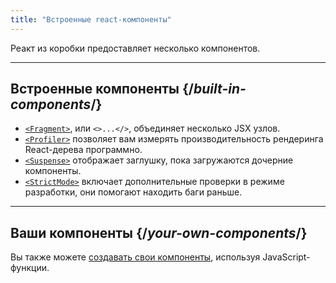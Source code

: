 ```yaml
---
title: "Встроенные react-компоненты"
---
```


<Intro>

Реакт из коробки предоставляет несколько компонентов.

</Intro>

---

## Встроенные компоненты {/*built-in-components*/}

* [`<Fragment>`](/reference/react/Fragment), или `<>...</>`, объединяет несколько JSX узлов.
* [`<Profiler>`](/reference/react/Profiler) позволяет вам измерять производительность рендеринга React-дерева программно.
* [`<Suspense>`](/reference/react/Suspense) отображает заглушку, пока загружаются дочерние компоненты.
* [`<StrictMode>`](/reference/react/StrictMode) включает дополнительные проверки в режиме разработки, они помогают находить баги раньше.

---

## Ваши компоненты {/*your-own-components*/}

Вы также можете [создавать свои компоненты](/learn/your-first-component), используя JavaScript-функции.
